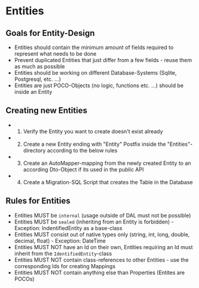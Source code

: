 # Entities

## Goals for Entity-Design

- Entities should contain the minimum amount of fields required to represent what needs to be done
- Prevent duplicated Entities that just differ from a few fields - reuse them as much as possible
- Entities should be working on different Database-Systems (Sqlite, Postgresql, etc. ...)
- Entities are just POCO-Objects (no logic, functions etc. ...) should be inside an Entity

## Creating new Entities

- 1) Verify the Entity you want to create doesn't exist already
- 2) Create a new Entity ending with "Entity" Postfix inside the "Entities"-directory according to the below rules
- 3) Create an AutoMapper-mapping from the newly created Entity to an according Dto-Object if its used in the public API
- 4) Create a Migration-SQL Script that creates the Table in the Database 


## Rules for Entities

- Entities MUST be `internal` (usage outside of DAL must not be possible)
- Entities MUST be `sealed` (inheriting from an Entity is forbidden) - Exception: IndentifiedEntity as a base-class
- Entities MUST consist out of native types only (string, int, long, double, decimal, float) - Exception: DateTime
- Entities MUST NOT have an Id on their own, Entities requiring an Id must inherit from the `IdentifiedEntity`-class
- Entities MUST NOT contain class-references to other Entities - use the corresponding Ids for creating Mappings
- Entities MUST NOT contain anything else than Properties (Entites are POCOs)
